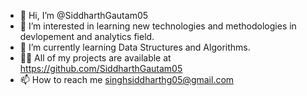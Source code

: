 - 👋 Hi, I’m @SiddharthGautam05
- 👀 I’m interested in learning new technologies and methodologies in devlopement and analytics field.
- 🌱 I’m currently learning Data Structures and Algorithms.
- 👨‍💻 All of my projects are available at https://github.com/SiddharthGautam05
- 📫 How to reach me singhsiddharthg05@gmail.com

<!---
SiddharthGautam05/SiddharthGautam05 is a ✨ special ✨ repository because its `README.md` (this file) appears on your GitHub profile.
You can click the Preview link to take a look at your changes.
--->
